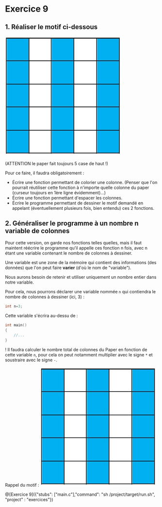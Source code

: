 # Exercice 9

## 1. Réaliser le motif ci-dessous

![motif](img/ex8.JPG)

(ATTENTION le paper fait toujours 5 case de haut !)

Pour ce faire, il faudra obligatoirement :
+ Écrire une fonction permettant de colorier une colonne. (Penser que l'on pourrait réutiliser cette fonction à n'importe quelle colonne du paper (curseur toujours en 1ère ligne évidemment)...)
+ Écrire une fonction permettant d'espacer les colonnes.
+ Écrire le programme permettant de dessiner le motif demandé en appelant (éventuellement plusieurs fois, bien entendu) ces 2 fonctions.

## 2. Généraliser le programme à un nombre n variable de colonnes

Pour cette version, on garde nos fonctions telles quelles, mais il faut maintent réécrire le programme qu'il appelle ces fonction n fois, avec n étant une variable contenant le nombre de colonnes à dessiner.

Une variable est une zone de la mémoire qui contient des informations (des données) que l'on peut faire **varier** (d'où le nom de "variable").

Nous aurons besoin de retenir et utiliser uniquement un nombre entier dans notre variable.

Pour cela, nous pourrons déclarer une variable nommée `n` qui contiendra le nombre de colonnes à dessiner (ici, 3) :
```C
int n=3;
```

Cette variable s'écrira au-dessu de :
```C
int main()
{
    //...
}
```

! Il faudra calculer le nombre total de colonnes du Paper en fonction de cette variable `n`, pour cela on peut notamment multiplier avec le signe `*` et soustraire avec le signe `-`.

Rappel du motif :
![motif](img/ex8.JPG)

@[Exercice 9]({"stubs": ["main.c"],"command": "sh /project/target/run.sh", "project" : "exercices"})
